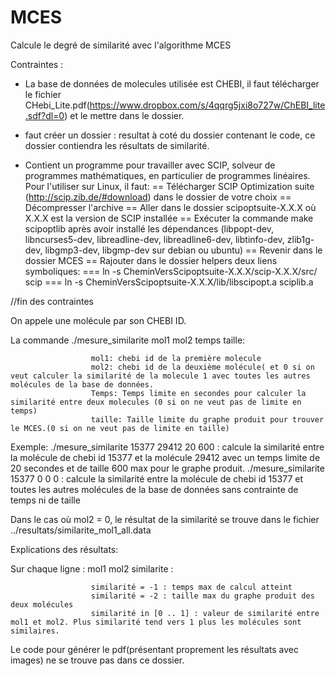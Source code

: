 # MCES
Calcule le degré de similarité avec l'algorithme MCES

Contraintes :

- La base de données de molecules utilisée est CHEBI, il faut télécharger le fichier CHebi_Lite.pdf(https://www.dropbox.com/s/4qqrg5jxi8o727w/ChEBI_lite.sdf?dl=0) et le mettre dans le dossier.

- faut créer un dossier : resultat à coté du dossier contenant le code, ce dossier contiendra les résultats de similarité.

- Contient un programme pour travailler avec SCIP, solveur de programmes mathématiques, en particulier de programmes linéaires. Pour l'utiliser sur Linux, il faut:
== Télécharger SCIP Optimization suite (http://scip.zib.de/#download) dans le dossier de votre choix
== Décompresser l'archive
== Aller dans le dossier scipoptsuite-X.X.X où X.X.X est la version de SCIP installée
== Exécuter la commande make scipoptlib après avoir installé les dépendances (libpopt-dev, libncurses5-dev, libreadline-dev, libreadline6-dev, libtinfo-dev, zlib1g-dev, libgmp3-dev, libgmp-dev sur debian ou ubuntu)
== Revenir dans le dossier MCES
== Rajouter dans le dossier helpers deux liens symboliques:
=== ln -s CheminVersScipoptsuite-X.X.X/scip-X.X.X/src/ scip
=== ln -s CheminVersScipoptsuite-X.X.X/lib/libscipopt.a sciplib.a

//fin des contraintes

On appele une molécule par son CHEBI ID.

La commande ./mesure_similarite mol1 mol2 temps taille: 

                      mol1: chebi id de la première molecule
                      mol2: chebi id de la deuxième molécule( et 0 si on veut calculer la similarité de la molecule 1 avec toutes les autres molécules de la base de données.
                      Temps: Temps limite en secondes pour calculer la similarité entre deux molecules (0 si on ne veut pas de limite en temps)
                      taille: Taille limite du graphe produit pour trouver le MCES.(0 si on ne veut pas de limite en taille)
                      
                      
Exemple: ./mesure_similarite 15377 29412 20 600 : calcule la similarité entre la molécule de chebi id 15377 et la molécule 29412 avec un temps limite de 20 secondes et de taille 600 max pour le graphe produit.
        ./mesure_similarite 15377 0 0 0 : calcule la similarité entre la molécule de chebi id 15377 et toutes les autres molécules de la base de données sans contrainte de temps ni de taille
        
        
Dans le cas où mol2 = 0, le résultat de la similarité se trouve dans le fichier ../resultats/similarite_mol1_all.data

Explications des résultats: 

Sur chaque ligne : mol1 mol2 similarite :

                      similarité = -1 : temps max de calcul atteint
                      similarité = -2 : taille max du graphe produit des deux molécules
                      similarité in [0 .. 1] : valeur de similarité entre mol1 et mol2. Plus similarité tend vers 1 plus les molécules sont similaires.
                      
                      
 Le code pour générer le pdf(présentant proprement les résultats avec images) ne se trouve pas dans ce dossier.
                    

